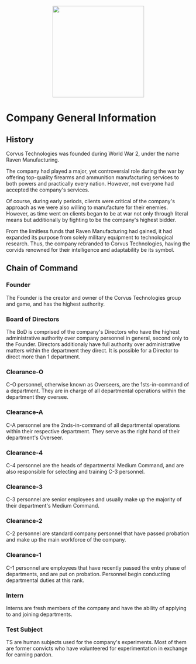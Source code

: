 <p align="center">
  <img src="/../main/Logos%20%26%20Emblems/corvus.png" height="250" width="250"/></center>
</p>

# Company General Information
## History
Corvus Technologies was founded during World War 2, under the name Raven Manufacturing.

The company had played a major, yet controversial role during the war by offering top-quality firearms and ammunition manufacturing services to both powers and practically every nation. However, not everyone had accepted the company's services.

Of course, during early periods, clients were critical of the company's approach as we were also willing to manufacture for their enemies. However, as time went on clients began to be at war not only through literal means but additionally by fighting to be the company's highest bidder.

From the limitless funds that Raven Manufacturing had gained, it had expanded its purpose from solely military equipment to technological research. Thus, the company rebranded to Corvus Technologies, having the corvids renowned for their intelligence and adaptability be its symbol. 

## Chain of Command
### Founder
The Founder is the creator and owner of the Corvus Technologies group and game, and has the highest authority.

### Board of Directors
The BoD is comprised of the company's Directors who have the highest administrative authority over company personnel in general, second only to the Founder. Directors additionaly have full authority over administrative matters within the department they direct. It is possible for a Director to direct more than 1 department.

### Clearance-O
C-O personnel, otherwise known as Overseers, are the 1sts-in-command of a department. They are in charge of all departmental operations within the department they oversee.

### Clearance-A
C-A personnel are the 2nds-in-command of all departmental operations within their respective department. They serve as the right hand of their department's Overseer.

### Clearance-4
C-4 personnel are the heads of departmental Medium Command, and are also responsible for selecting and training C-3 personnel.

### Clearance-3
C-3 personnel are senior employees and usually make up the majority of their department's Medium Command.

### Clearance-2
C-2 personnel are standard company personnel that have passed probation and make up the main workforce of the company.

### Clearance-1
C-1 personnel are employees that have recently passed the entry phase of departments, and are put on probation. Personnel begin conducting departmental duties at this rank.

### Intern
Interns are fresh members of the company and have the ability of applying to and joining departments.

### Test Subject
TS are human subjects used for the company's experiments. Most of them are former convicts who have volunteered for experimentation in exchange for earning pardon. 
